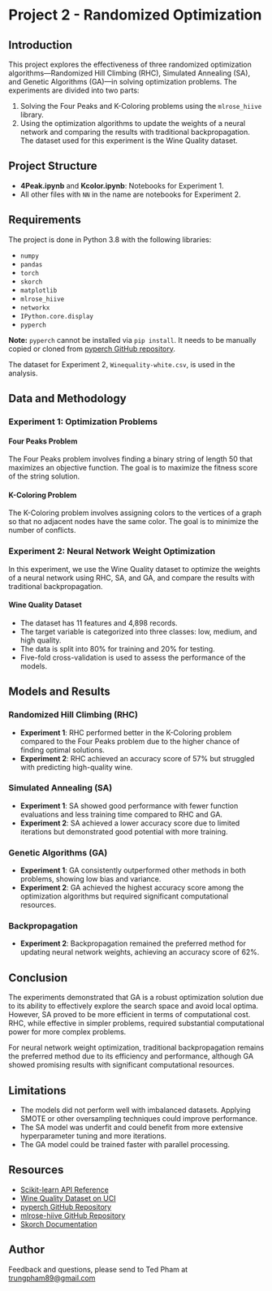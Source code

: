 # Project 2 - Randomized Optimization

## Introduction

This project explores the effectiveness of three randomized optimization algorithms—Randomized Hill Climbing (RHC), Simulated Annealing (SA), and Genetic Algorithms (GA)—in solving optimization problems. The experiments are divided into two parts:
1. Solving the Four Peaks and K-Coloring problems using the `mlrose_hiive` library.
2. Using the optimization algorithms to update the weights of a neural network and comparing the results with traditional backpropagation. The dataset used for this experiment is the Wine Quality dataset.

## Project Structure

- **4Peak.ipynb** and **Kcolor.ipynb**: Notebooks for Experiment 1.
- All other files with `NN` in the name are notebooks for Experiment 2.

## Requirements

The project is done in Python 3.8 with the following libraries:
- `numpy`
- `pandas`
- `torch`
- `skorch`
- `matplotlib`
- `mlrose_hiive`
- `networkx`
- `IPython.core.display`
- `pyperch`

**Note:** `pyperch` cannot be installed via `pip install`. It needs to be manually copied or cloned from [pyperch GitHub repository](https://github.com/jlm429/pyperch).

The dataset for Experiment 2, `Winequality-white.csv`, is used in the analysis.

## Data and Methodology

### Experiment 1: Optimization Problems

#### Four Peaks Problem
The Four Peaks problem involves finding a binary string of length 50 that maximizes an objective function. The goal is to maximize the fitness score of the string solution.

#### K-Coloring Problem
The K-Coloring problem involves assigning colors to the vertices of a graph so that no adjacent nodes have the same color. The goal is to minimize the number of conflicts.

### Experiment 2: Neural Network Weight Optimization

In this experiment, we use the Wine Quality dataset to optimize the weights of a neural network using RHC, SA, and GA, and compare the results with traditional backpropagation.

#### Wine Quality Dataset
- The dataset has 11 features and 4,898 records.
- The target variable is categorized into three classes: low, medium, and high quality.
- The data is split into 80% for training and 20% for testing.
- Five-fold cross-validation is used to assess the performance of the models.

## Models and Results

### Randomized Hill Climbing (RHC)
- **Experiment 1**: RHC performed better in the K-Coloring problem compared to the Four Peaks problem due to the higher chance of finding optimal solutions.
- **Experiment 2**: RHC achieved an accuracy score of 57% but struggled with predicting high-quality wine.

### Simulated Annealing (SA)
- **Experiment 1**: SA showed good performance with fewer function evaluations and less training time compared to RHC and GA.
- **Experiment 2**: SA achieved a lower accuracy score due to limited iterations but demonstrated good potential with more training.

### Genetic Algorithms (GA)
- **Experiment 1**: GA consistently outperformed other methods in both problems, showing low bias and variance.
- **Experiment 2**: GA achieved the highest accuracy score among the optimization algorithms but required significant computational resources.

### Backpropagation
- **Experiment 2**: Backpropagation remained the preferred method for updating neural network weights, achieving an accuracy score of 62%.

## Conclusion

The experiments demonstrated that GA is a robust optimization solution due to its ability to effectively explore the search space and avoid local optima. However, SA proved to be more efficient in terms of computational cost. RHC, while effective in simpler problems, required substantial computational power for more complex problems.

For neural network weight optimization, traditional backpropagation remains the preferred method due to its efficiency and performance, although GA showed promising results with significant computational resources.

## Limitations

- The models did not perform well with imbalanced datasets. Applying SMOTE or other oversampling techniques could improve performance.
- The SA model was underfit and could benefit from more extensive hyperparameter tuning and more iterations.
- The GA model could be trained faster with parallel processing.

## Resources

- [Scikit-learn API Reference](https://scikit-learn.org)
- [Wine Quality Dataset on UCI](https://archive.ics.uci.edu/dataset/186/wine+quality)
- [pyperch GitHub Repository](https://github.com/jlm429/pyperch)
- [mlrose-hiive GitHub Repository](https://github.com/hiive/mlrose)
- [Skorch Documentation](https://skorch.readthedocs.io/en/stable/)

## Author
Feedback and questions, please send to Ted Pham at trungpham89@gmail.com